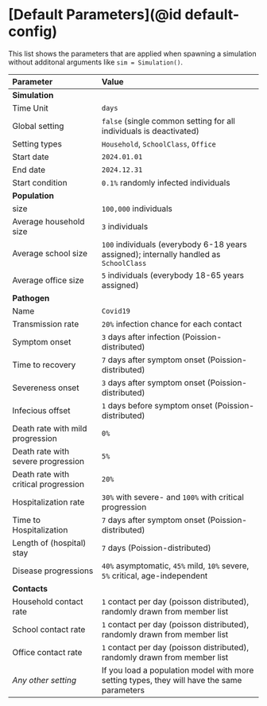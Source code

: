 # [Default Parameters](@id default-config)

This list shows the parameters that are applied when spawning a simulation without additonal arguments like `sim = Simulation()`.

| Parameter                            | Value                                                                                        |
| :----------------------------------- | :------------------------------------------------------------------------------------------- |
| **Simulation**                       |                                                                                              |
| Time Unit                            | `days`                                                                                       |
| Global setting                       | `false` (single common setting for all individuals is deactivated)                           |
| Setting types                        | `Household`, `SchoolClass`, `Office`                                                         |
| Start date                           | `2024.01.01`                                                                                 |
| End date                             | `2024.12.31`                                                                                 |
| Start condition                      | `0.1%` randomly infected individuals                                                         |
| **Population**                       |                                                                                              |
| size                                 | `100,000` individuals                                                                        |
| Average household size               | `3` individuals                                                                              |
| Average school size                  | `100` individuals (everybody 6-18 years assigned); internally handled as `SchoolClass`       |
| Average office size                  | `5` individuals (everybody 18-65 years assigned)                                             |
| **Pathogen**                         |                                                                                              |
| Name                                 | `Covid19`                                                                                    |
| Transmission rate                    | `20%` infection chance for each contact                                                      |
| Symptom onset                        | `3` days after infection (Poission-distributed)                                              |
| Time to recovery                     | `7` days after symptom onset (Poission-distributed)                                          |
| Severeness onset                     | `3` days after symptom onset (Poission-distributed)                                          |
| Infecious offset                     | `1` days before symptom onset (Poission-distributed)                                         |
| Death rate with mild progression     | `0%`                                                                                         |
| Death rate with severe progression   | `5%`                                                                                         |
| Death rate with critical progression | `20%`                                                                                        |
| Hospitalization rate                 | `30%` with severe- and `100%` with critical progression                                      |
| Time to Hospitalization              | `7` days after symptom onset (Poission-distributed)                                          |
| Length of (hospital) stay            | `7` days (Poission-distributed)                                                              |
| Disease progressions                 | `40%` asymptomatic, `45%` mild, `10%` severe, `5%` critical, age-independent                 |
| **Contacts**                         |                                                                                              |
| Household contact rate               | `1` contact per day (poisson distributed), randomly drawn from member list                   |
| School contact rate                  | `1` contact per day (poisson distributed), randomly drawn from member list                   |
| Office contact rate                  | `1` contact per day (poisson distributed), randomly drawn from member list                   |
| *Any other setting*                  | If you load a population model with more setting types, they will have the same parameters   |